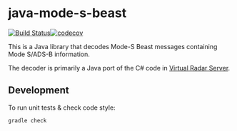 # java-mode-s-beast

[![Build Status](https://travis-ci.org/wiseman/java-mode-s-beast.svg?branch=master)](https://travis-ci.org/wiseman/java-mode-s-beast)[![codecov](https://codecov.io/gh/wiseman/java-mode-s-beast/branch/master/graph/badge.svg)](https://codecov.io/gh/wiseman/java-mode-s-beast)


This is a Java library that decodes Mode-S Beast messages containing
Mode S/ADS-B information.

The decoder is primarily a Java port of the C# code in
[Virtual Radar Server](http://www.virtualradarserver.co.uk/).

## Development

To run unit tests & check code style:

```
gradle check
```
